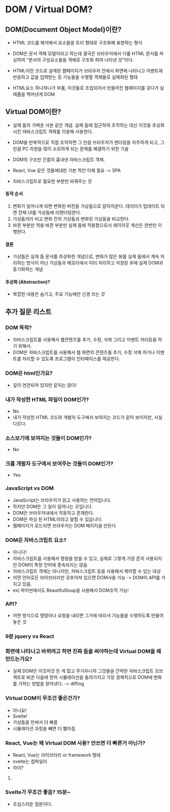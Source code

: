# DOM / Virtual DOM?

## DOM(Document Object Model)이란?

- HTML 코드를 해석해서 요소들을 트리 형태로 구조화해 표현하는 형식

- DOM은 문서 객체 모델이라고 하는데 결국은 브라우저에서 다룰 HTML 문서를 파싱하여 "문서의 구성요소들을 객체로 구조화 하여 나타낸 것"이다.
- HTML이란 코드로 설계된 웹페이지가 브라우저 안에서 화면에 나타나고 이벤트에 반응하고 값을 입력받는 등 기능들을 수행할 객체들로 실체화된 형태
- HTML요소 하나하나가 부품, 이것들로 조립되어서 만들어진 웹페이지를 갖다가 실제품을 찍어낸게 DOM

## Virtual DOM이란?

- 실제 돔의 가벼운 사본 같은 개념. 실제 돔에 접근하여 조작하는 대신 이것을 추상화시킨 자바스크립트 객체를 이용해 사용한다.

- DOM을 반복적으로 직접 조작하면 그 만큼 브라우저가 렌더링을 자주하게 되고, 그 만큼 PC 자원을 많이 소모하게 되는 문제를 해결하기 위한 기술
- DOM의 구조만 간결히 흉내낸 자바스크립트 객체.
- React, Vue 같은 것들에대한 기본 적인 이해 필요 -> SPA
- 자바스크립트로 필요한 부분만 바꿔주는 것

#### 동작 순서

1. 변화가 일어나게 되면 변화된 버전을 가상돔으로 갈아끼운다.
   데이터가 업데이트 되면 전체 UI를 가상돔에 리렌더링한다.
2. 가상돔끼리 비교
   변화 전의 가상돔과 변화된 가상돔을 비교한다.
3. 바뀐 부분만 적용
   바뀐 부분만 실제 돔에 적용함으로서 레이아웃 계산은 한번만 이행한다.

#### 결론

- 가상돔은 실제 돔 문서를 추상화한 개념으로, 변화가 많은 뷰를 실제 돔에서 계속 처리하는 방식이 아닌 가상돔과 메모리에서 미리 처리하고 저장된 후에 실제 DOM과 동기화하는 개념

#### 추상화 (Abstraction)?

- 복잡한 내용은 숨기고, 주요 기능에만 신경 쓰는 것

## 추가 질문 리스트

### DOM 목적?

- 자바스크립트를 사용해서 웹콘텐츠를 추가, 수정, 삭제 그리고 이벤트 처리등을 하기 위해서.
- DOM은 자바스크립트를 사용해서 웹 화면의 콘텐츠를 추가, 수정 삭제 하거나 이벤트를 처리할 수 있도록 프로그램이 인터페이스를 제공한다.

### DOM은 html인가요?

- 깊이 연관되어 있지만 같지는 않다!

### 내가 작성한 HTML 파일이 DOM인가?

- No
- 내가 작성한 HTML 코드와 개발자 도구에서 보여지는 코드가 같아 보이지만, 사실 다르다.

### 소스보기에 보여지는 것들이 DOM인가?

- No

### 크롬 개발자 도구에서 보여주는 것들이 DOM인가?

- Yes

### JavaScript vs DOM

- JavaScript는 브라우저가 읽고 사용하는 언어입니다.
- 하지만 DOM은 그 일이 일어나는 곳입니다.
- DOM은 브라우저내에서 작동하고 존재한다.
- DOM은 파싱 된 HTML이라고 말할 수 있습니다.
- 웹페이지가 로드되면 브라우저는 DOM 페이지을 만든다

### DOM은 자바스크립트 요소?

- 아니다!
- 자바스크립트를 사용해서 명령을 받을 수 있고, 실제로 그렇게 가장 흔히 사용되지만 DOM이 특정 언어에 종속되지는 않음.
- 자바스크립트 객체는 아니지만, 자바스크립트 등을 사용해서 제어할 수 있는 대상
- 어떤 언어로든 라이브러리만 갖추어져 있으면 DOM사용 가능 -> DOM이 API를 가지고 있음.
- ex) 파이썬에서도 BeautifulSoup을 사용해서 DOM조작 가능!

### API?

- 어떤 방식으로 명령이나 요청을 내리면 그거에 따라서 기능들을 수행하도록 만들어 놓은 것

### 9분 jquery vs React

### 화면에 나타나고 바뀌려고 하면 진짜 돔을 써야하는데 Virtual DOM을 왜 만드는가요?

- 실제 DOM은 이것저것 든 게 많고 무거우니까 그것들을 간략한 자바스크립트 오브젝트로 바꾼 다음에 먼저 시뮬레이션을 돌려가지고 가장 경제적으로 DOM에 변화를 가하는 방법을 찾아낸다. -> diffing

### Virtual DOM이 무조건 좋은건가?

- 아니요!
- Svelte!
- 가상돔을 안써서 더 빠름
- 시뮬레이션 과정을 빼면 더 빨라짐

### React, Vue는 왜 Virtual DOM 사용? 안쓰면 더 빠른거 아닌가?

- React, Vue는 라이브러리 or framework 형태
- svelte는 컴파일러
- 차이?

1.

### Svelte가 무조건 좋음? 15분~

- 조심스러운 질문이다.

